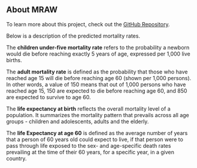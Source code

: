 ## About MRAW
To learn more about this project, check out the [GitHub Repository](https://github.com/Bonam-M/MRAW).


Below is a description of the predicted mortality rates.  

The **children under-five mortality rate** refers to the probability a newborn would die before reaching exactly 5 years of age, expressed per 1,000 live births.  

The **adult mortality rate** is defined as the probability that those who have reached age 15 will die before reaching age 60 (shown per 1,000 persons). In other words, a value of 150 means that out of 1,000 persons who have reached age 15, 150 are expected to die before reaching age 60, and 850 are expected to survive to age 60.  

The **life expectancy at birth** reflects the overall mortality level of a population. It summarizes the mortality pattern that prevails across all age groups - children and adolescents, adults and the elderly.  

The **life Expectancy at age 60** is defined as the average number of years that a person of 60 years old  could expect to live, if that person were to pass through life exposed to  the sex- and age-specific death rates prevailing at the time of their 60 years, for a specific year, in a given country.  


